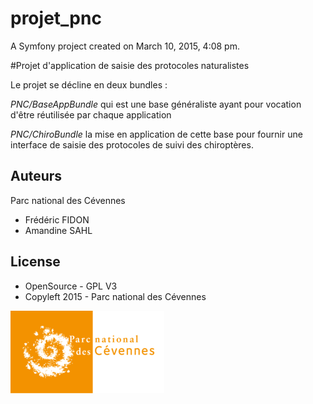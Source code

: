 projet_pnc
==========

A Symfony project created on March 10, 2015, 4:08 pm.

#Projet d'application de saisie des protocoles naturalistes

Le projet se décline en deux bundles :

*PNC/BaseAppBundle* qui est une base généraliste ayant pour vocation d'être réutilisée par chaque application

*PNC/ChiroBundle* la mise en application de cette base pour fournir une interface de saisie des protocoles de suivi des chiroptères.


Auteurs
-------

Parc national des Cévennes

* Frédéric FIDON
* Amandine SAHL



License
-------

* OpenSource - GPL V3
* Copyleft 2015 - Parc national des Cévennes

![logo-pnc](docs/img/logo_pnc_orange.png)

